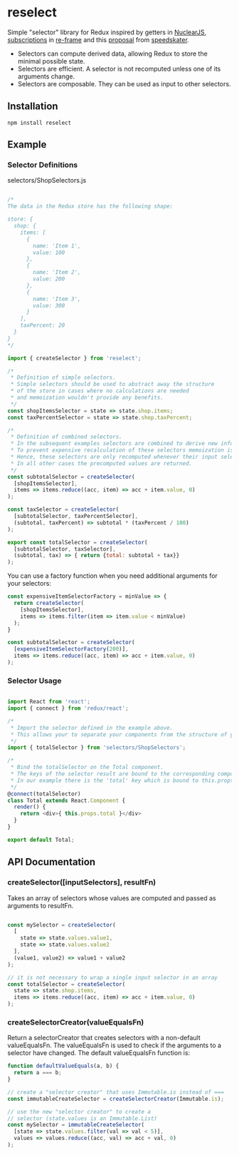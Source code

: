 # reselect
Simple "selector" library for Redux inspired by getters in [NuclearJS](https://github.com/optimizely/nuclear-js.git), [subscriptions](https://github.com/Day8/re-frame#just-a-read-only-cursor) in [re-frame](https://github.com/Day8/re-frame) and this [proposal](https://github.com/gaearon/redux/pull/169) from [speedskater](https://github.com/speedskater).

* Selectors can compute derived data, allowing Redux to store the minimal possible state.
* Selectors are efficient. A selector is not recomputed unless one of its arguments change.
* Selectors are composable. They can be used as input to other selectors. 

## Installation
    npm install reselect

## Example

### Selector Definitions
selectors/ShopSelectors.js
```Javascript

/* 
The data in the Redux store has the following shape:

store: {
  shop: {
    items: [
      {
        name: 'Item 1',
        value: 100
      },
      {
        name: 'Item 2',
        value: 200
      },
      {
        name: 'Item 3',
        value: 300
      }
    ],
    taxPercent: 20
  }
}
*/

import { createSelector } from 'reselect';

/*
 * Definition of simple selectors. 
 * Simple selectors should be used to abstract away the structure
 * of the store in cases where no calculations are needed 
 * and memoization wouldn't provide any benefits.
 */
const shopItemsSelector = state => state.shop.items;
const taxPercentSelector = state => state.shop.taxPercent;

/* 
 * Definition of combined selectors. 
 * In the subsequent examples selectors are combined to derive new information. 
 * To prevent expensive recalculation of these selectors memoization is applied. 
 * Hence, these selectors are only recomputed whenever their input selectors change. 
 * In all other cases the precomputed values are returned.
 */
const subtotalSelector = createSelector(
  [shopItemsSelector],
  items => items.reduce((acc, item) => acc + item.value, 0)
);

const taxSelector = createSelector(
  [subtotalSelector, taxPercentSelector],
  (subtotal, taxPercent) => subtotal * (taxPercent / 100)
);

export const totalSelector = createSelector(
  [subtotalSelector, taxSelector],
  (subtotal, tax) => { return {total: subtotal + tax}}
);
```

You can use a factory function when you need additional arguments for your selectors:

```Javascript
const expensiveItemSelectorFactory = minValue => {
  return createSelector(
    [shopItemsSelector],
    items => items.filter(item => item.value < minValue)
  );
}

const subtotalSelector = createSelector(
  [expensiveItemSelectorFactory(200)],
  items => items.reduce((acc, item) => acc + item.value, 0)
);
```

### Selector Usage

```Javascript

import React from 'react';
import { connect } from 'redux/react';

/*
 * Import the selector defined in the example above.
 * This allows your to separate your components from the structure of your stores.
 */
import { totalSelector } from 'selectors/ShopSelectors';

/*
 * Bind the totalSelector on the Total component.
 * The keys of the selector result are bound to the corresponding component props.
 * In our example there is the 'total' key which is bound to this.props.total
 */
@connect(totalSelector)
class Total extends React.Component {
  render() {
    return <div>{ this.props.total }</div>
  }
}

export default Total;
```


## API Documentation

### createSelector([inputSelectors], resultFn)

Takes an array of selectors whose values are computed and passed as arguments to resultFn.
```js

const mySelector = createSelector(
  [
    state => state.values.value1,
    state => state.values.value2
  ],
  (value1, value2) => value1 + value2
);

// it is not necessary to wrap a single input selector in an array
const totalSelector = createSelector(
  state => state.shop.items,
  items => items.reduce((acc, item) => acc + item.value, 0)
);

```
### createSelectorCreator(valueEqualsFn)
Return a selectorCreator that creates selectors with a non-default valueEqualsFn. The valueEqualsFn is used to check if the arguments to a selector have changed. The default valueEqualsFn function is:
```js
function defaultValueEquals(a, b) {
  return a === b;
}
```
```js
// create a "selector creator" that uses Immutable.is instead of ===
const immutableCreateSelector = createSelectorCreator(Immutable.is);

// use the new "selector creator" to create a 
// selector (state.values is an Immutable.List)
const mySelector = immutableCreateSelector(
  [state => state.values.filter(val => val < 5)],
  values => values.reduce((acc, val) => acc + val, 0)
);
```
